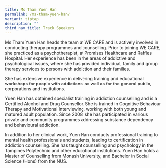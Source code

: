 ```yaml
---
title: Ms Tham Yuen Han
permalink: /ms-tham-yuen-han/
variant: tiptap
description: ""
third_nav_title: Track Speakers
---
```

<p></p>
<p>Ms Tham Yuen Han heads the team at WE CARE and is actively involved in
conducting therapy programmes and counselling. Prior to joining WE CARE,
she practiced as a psychotherapist, at Promises Healthcare and Raffles
Hospital. Her experience has been in the areas of addictive and psychological
issues, where she has provided individual, family and group therapy services
to persons with addiction and their families.</p>
<p>She has extensive experience in delivering training and educational workshops
for people with addictions, as well as for the general public, corporations
and institutions.</p>
<p>Yuen Han has obtained specialist training in addiction counselling and
is a Certified Alcohol and Drug Counsellor. She is trained in Cognitive
Behaviour Therapy and Motivational Interviewing, working with both young
and matured adult population. Since 2008, she has participated in various
private and community programmes addressing substance dependency and behavioural
addiction.</p>
<p>In addition to her clinical work, Yuen Han conducts professional training
to mental health professionals and students, leading to certification in
addiction counselling. She has taught counselling and psychology in the
Tampines Polytechnic and other educational institutions. Yuen Han holds
a Master of Counselling from Monash University, and Bachelor in Social
Science (Hons) from the NUS.</p>